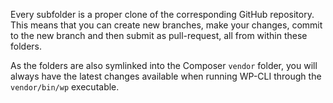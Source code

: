 Every subfolder is a proper clone of the corresponding GitHub repository. This means that you can create new branches, make your changes, commit to the new branch and then submit as pull-request, all from within these folders.

As the folders are also symlinked into the Composer `vendor` folder, you will always have the latest changes available when running WP-CLI through the `vendor/bin/wp` executable.

